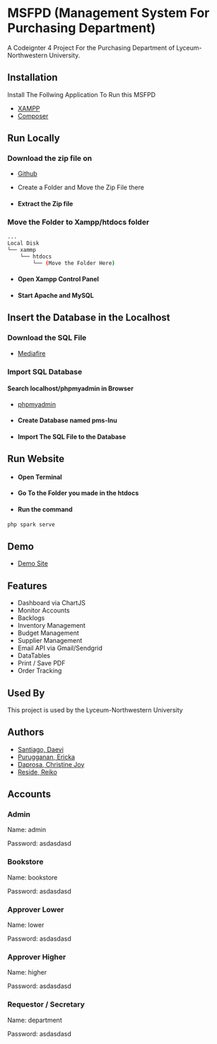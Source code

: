 
# MSFPD (Management System For Purchasing Department)

A Codeignter 4 Project For the Purchasing Department of Lyceum-Northwestern University.


## Installation

Install The Follwing Application To Run this MSFPD


- [XAMPP](https://www.apachefriends.org/download.html)
- [Composer](https://getcomposer.org/download/)

    
## Run Locally

### Download the zip file on
- [Github](https://github.com/Daevii/MSFPD) 

- Create a Folder and Move the Zip File there
- #### Extract the Zip file

### Move the Folder to Xampp/htdocs folder
```bash
...
Local Disk
└── xammp
    └── htdocs
        └── (Move the Folder Here)
```

- #### Open Xampp Control Panel
- #### Start Apache and MySQL

## Insert the Database in the Localhost
### Download the SQL File 
- [Mediafire](https://www.mediafire.com/file/ww7iwtzaasyr59z/pms-lnu.sql/file) 

### Import SQL Database 

#### Search localhost/phpmyadmin in Browser
- [phpmyadmin](http://localhost/dashboard/)

- #### Create Database named pms-lnu

- #### Import The SQL File to the Database

## Run Website

- #### Open Terminal
- #### Go To the Folder you made in the htdocs
- #### Run the command

```bash
php spark serve
```
## Demo

- [Demo Site](http://tinyurl.com/2nykke9y)

## Features

- Dashboard via ChartJS
- Monitor Accounts
- Backlogs
- Inventory Management
- Budget Management
- Supplier Management
- Email API via Gmail/Sendgrid
- DataTables
- Print / Save PDF
- Order Tracking

## Used By

This project is used by the Lyceum-Northwestern University


## Authors

- [Santiago, Daevi](https://www.facebook.com/DCandE19)
- [Purugganan, Ericka](https://www.facebook.com/ericka.purugganan)
- [Daprosa, Christine Joy](https://www.facebook.com/people/Christine-Joy-Daprosa/pfbid022WYLzEKgYHDswLCyxUNBsXfcza97xkWhdXWaSgtqYUNwjEnE3CyfVASs74vZvm4wl/)
- [Reside, Reiko](https://www.facebook.com/reiko.reside7)

## Accounts

### Admin
Name: admin

Password: asdasdasd


### Bookstore
Name: bookstore

Password: asdasdasd


### Approver Lower
Name: lower

Password: asdasdasd


### Approver Higher
Name: higher

Password: asdasdasd

### Requestor / Secretary
Name: department

Password: asdasdasd